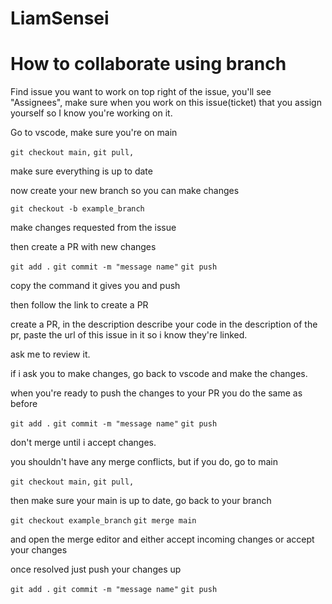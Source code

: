 # LiamSensei

# How to collaborate using branch

Find issue you want to work on top right of the issue, you'll see "Assignees", make sure when you work on this issue(ticket) that you assign yourself so I know you're working on it.

Go to vscode, make sure you're on main

`git checkout main,`
      `git pull,`

make sure everything is up to date

now create your new branch so you can make changes

`git checkout -b example_branch`

make changes requested from the issue

then create a PR with new changes

`git add .`
`git commit -m "message name"`
`git push`

copy the command it gives you and push

then follow the link to create a PR

create a PR, in the description describe your code in the description of the pr, paste the url of this issue in it so i know they're linked. 

ask me to review it.

if i ask you to make changes, go back to vscode and make the changes.

when you're ready to push the changes to your PR you do the same as before

`git add .`
`git commit -m "message name"`
`git push`

don't merge until i accept changes.

you shouldn't have any merge conflicts, but if you do, go to main

`git checkout main,`
`git pull,`

then make sure your main is up to date, go back to your branch

`git checkout example_branch`
`git merge main`

and open the merge editor and either accept incoming changes or accept your changes

once resolved just push your changes up

`git add .`
`git commit -m "message name"`
`git push`
